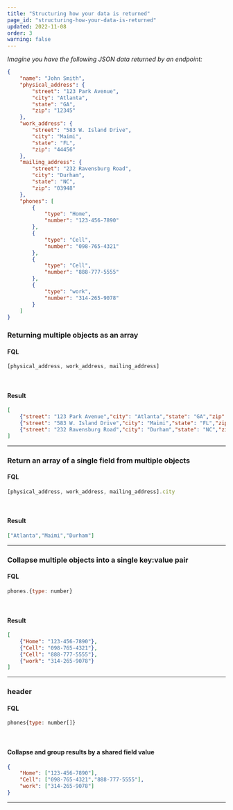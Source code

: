 ```yaml
---
title: "Structuring how your data is returned"
page_id: "structuring-how-your-data-is-returned"
updated: 2022-11-08
order: 3
warning: false
---
```


*Imagine you have the following JSON data returned by an endpoint:*

``` json
{
    "name": "John Smith",
    "physical_address": {
        "street": "123 Park Avenue",
        "city": "Atlanta",
        "state": "GA",
        "zip": "12345"
    },
    "work_address": {
        "street": "583 W. Island Drive",
        "city": "Maimi",
        "state": "FL",
        "zip": "44456"
    },
    "mailing_address": {
        "street": "232 Ravensburg Road",
        "city": "Durham",
        "state": "NC",
        "zip": "03948"
    },
    "phones": [
        {
            "type": "Home",
            "number": "123-456-7890"
        },
        {
            "type": "Cell",
            "number": "098-765-4321"
        },
        {
            "type": "Cell",
            "number": "888-777-5555"
        },
        {
            "type": "work",
            "number": "314-265-9078"
        }
    ]
}
```

### Returning multiple objects as an array

#### FQL

``` javascript
[physical_address, work_address, mailing_address]
```

<br>

#### Result

``` json
[
    {"street": "123 Park Avenue","city": "Atlanta","state": "GA","zip": "12345"},
    {"street": "583 W. Island Drive","city": "Maimi","state": "FL","zip": "44456" },
    {"street": "232 Ravensburg Road","city": "Durham","state": "NC","zip": "03948"}
]
```

---

### Return an array of a single field from multiple objects

#### FQL

``` javascript
[physical_address, work_address, mailing_address].city
```

<br>

#### Result

``` json
["Atlanta","Maimi","Durham"]
```

---

### Collapse multiple objects into a single key:value pair

#### FQL

``` javascript
phones.{type: number}
```

<br>

#### Result

``` json
[
    {"Home": "123-456-7890"},
    {"Cell": "098-765-4321"},
    {"Cell": "888-777-5555"},
    {"work": "314-265-9078"}
]
```

---

### header

#### FQL

``` javascript
phones{type: number[]}
```

<br>

#### Collapse and group results by a shared field value

``` json
{
    "Home": ["123-456-7890"],
    "Cell": ["098-765-4321","888-777-5555"],
    "work": ["314-265-9078"]
}
```

---
